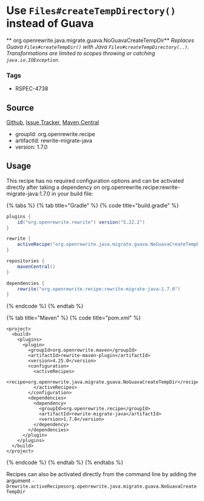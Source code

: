 # Use `Files#createTempDirectory()` instead of Guava

** org.openrewrite.java.migrate.guava.NoGuavaCreateTempDir**
_Replaces Guava `Files#createTempDir()` with Java `Files#createTempDirectory(..)`. Transformations are limited to scopes throwing or catching `java.io.IOException`._

### Tags

* RSPEC-4738

## Source

[Github](https://github.com/openrewrite/rewrite-migrate-java), [Issue Tracker](https://github.com/openrewrite/rewrite-migrate-java/issues), [Maven Central](https://search.maven.org/artifact/org.openrewrite.recipe/rewrite-migrate-java/1.7.0/jar)

* groupId: org.openrewrite.recipe
* artifactId: rewrite-migrate-java
* version: 1.7.0


## Usage

This recipe has no required configuration options and can be activated directly after taking a dependency on org.openrewrite.recipe:rewrite-migrate-java:1.7.0 in your build file:

{% tabs %}
{% tab title="Gradle" %}
{% code title="build.gradle" %}
```groovy
plugins {
    id("org.openrewrite.rewrite") version("5.22.2")
}

rewrite {
    activeRecipe("org.openrewrite.java.migrate.guava.NoGuavaCreateTempDir")
}

repositories {
    mavenCentral()
}

dependencies {
    rewrite("org.openrewrite.recipe:rewrite-migrate-java:1.7.0")
}
```
{% endcode %}
{% endtab %}

{% tab title="Maven" %}
{% code title="pom.xml" %}
```markup
<project>
  <build>
    <plugins>
      <plugin>
        <groupId>org.openrewrite.maven</groupId>
        <artifactId>rewrite-maven-plugin</artifactId>
        <version>4.25.0</version>
        <configuration>
          <activeRecipes>
            <recipe>org.openrewrite.java.migrate.guava.NoGuavaCreateTempDir</recipe>
          </activeRecipes>
        </configuration>
        <dependencies>
          <dependency>
            <groupId>org.openrewrite.recipe</groupId>
            <artifactId>rewrite-migrate-java</artifactId>
            <version>1.7.0</version>
          </dependency>
        </dependencies>
      </plugin>
    </plugins>
  </build>
</project>
```
{% endcode %}
{% endtab %}
{% endtabs %}

Recipes can also be activated directly from the command line by adding the argument `-Drewrite.activeRecipesorg.openrewrite.java.migrate.guava.NoGuavaCreateTempDir`
